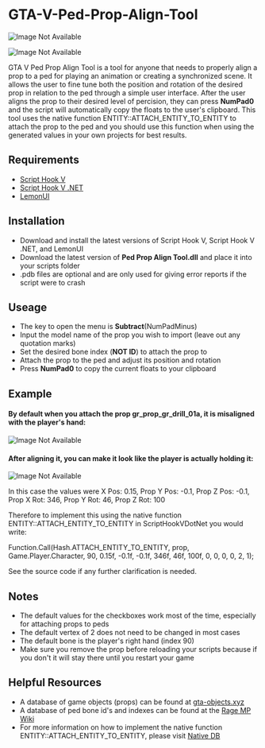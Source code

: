 # GTA-V-Ped-Prop-Align-Tool
![Image Not Available](https://i.ibb.co/Zh1DHZw/Screenshot-2022-01-01-163939.png)

![Image Not Available](https://i.ibb.co/85gtGzX/Screenshot-2022-01-01-164148.png)

GTA V Ped Prop Align Tool is a tool for anyone that needs to properly align a prop to a ped for playing an animation or creating a synchronized scene.
It allows the user to fine tune both the position and rotation of the desired prop in relation to the ped through a simple user interface.
After the user aligns the prop to their desired level of percision, they can press **NumPad0** and the script will automatically copy the floats to the user's clipboard.
This tool uses the native function ENTITY::ATTACH_ENTITY_TO_ENTITY to attach the prop to the ped and you should use this function when using the generated values in your own projects for best results.

## Requirements 
- [Script Hook V](http://www.dev-c.com/gtav/scripthookv/)
- [Script Hook V .NET](https://github.com/crosire/scripthookvdotnet)
- [LemonUI](https://github.com/justalemon/LemonUI)

## Installation
- Download and install the latest versions of Script Hook V, Script Hook V .NET, and LemonUI
- Download the latest version of **Ped Prop Align Tool.dll** and place it into your scripts folder
- .pdb files are optional and are only used for giving error reports if the script were to crash

## Useage
- The key to open the menu is **Subtract**(NumPadMinus)
- Input the model name of the prop you wish to import (leave out any quotation marks)
- Set the desired bone index (**NOT ID**) to attach the prop to
- Attach the prop to the ped and adjust its position and rotation
- Press **NumPad0** to copy the current floats to your clipboard

## Example
#### By default when you attach the prop gr_prop_gr_drill_01a, it is misaligned with the player's hand:

![Image Not Available](https://i.ibb.co/nrFXK5X/Screenshot-2022-01-01-175444.png)

#### After aligning it, you can make it look like the player is actually holding it:

![Image Not Available](https://i.ibb.co/rQSSB92/Screenshot-2022-01-01-170033.png)

In this case the values were X Pos: 0.15, Prop Y Pos: -0.1, Prop Z Pos: -0.1, Prop X Rot: 346, Prop Y Rot: 46, Prop Z Rot: 100

Therefore to implement this using the native function ENTITY::ATTACH_ENTITY_TO_ENTITY in ScriptHookVDotNet you would write:

Function.Call(Hash.ATTACH_ENTITY_TO_ENTITY, prop, Game.Player.Character, 90, 0.15f, -0.1f, -0.1f, 346f, 46f, 100f, 0, 0, 0, 0, 2, 1);

See the source code if any further clarification is needed.

## Notes
- The default values for the checkboxes work most of the time, especially for attaching props to peds
- The default vertex of 2 does not need to be changed in most cases
- The default bone is the player's right hand (index 90)
- Make sure you remove the prop before reloading your scripts because if you don't it will stay there until you restart your game

## Helpful Resources
- A database of game objects (props) can be found at [gta-objects.xyz](https://gta-objects.xyz/objects)
- A database of ped bone id's and indexes can be found at the [Rage MP Wiki](https://wiki.rage.mp/index.php?title=Bones)
- For more information on how to implement the native function ENTITY::ATTACH_ENTITY_TO_ENTITY, please visit [Native DB](https://alloc8or.re/gta5/nativedb/)

